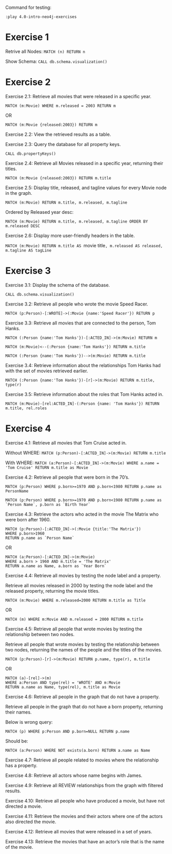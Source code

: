 Command for testing:

`:play 4.0-intro-neo4j-exercises`

# Exercise 1

Retrive all Nodes: `MATCH (n) RETURN n`

Show Schema: `CALL db.schema.visualization()`

# Exercise 2

Exercise 2.1: Retrieve all movies that were released in a specific year.

`MATCH (m:Movie) WHERE m.released = 2003 RETURN m`

OR

`MATCH (m:Movie {released:2003}) RETURN m`

Exercise 2.2: View the retrieved results as a table.

Exercise 2.3: Query the database for all property keys.

`CALL db.propertyKeys()`

Exercise 2.4: Retrieve all Movies released in a specific year, returning their titles.

`MATCH (m:Movie {released:2003}) RETURN m.title`

Exercise 2.5: Display title, released, and tagline values for every Movie node in the graph.

`MATCH (m:Movie) RETURN m.title, m.released, m.tagline`

Ordered by Released year desc:

`MATCH (m:Movie) RETURN m.title, m.released, m.tagline ORDER BY m.released DESC`

Exercise 2.6: Display more user-friendly headers in the table.

`MATCH (m:Movie) RETURN m.title AS `movie title`, m.released AS released, m.tagline AS tagLine`

# Exercise 3

Exercise 3.1: Display the schema of the database.

`CALL db.schema.visualization()`

Exercise 3.2: Retrieve all people who wrote the movie Speed Racer.

`MATCH (p:Person)-[:WROTE]->(:Movie {name:'Speed Racer'}) RETURN p`

Exercise 3.3: Retrieve all movies that are connected to the person, Tom Hanks.

`MATCH (:Person {name:'Tom Hanks'})-[:ACTED_IN]->(m:Movie) RETURN m`

`MATCH (m:Movie)<--(:Person {name:'Tom Hanks'}) RETURN m.title`

`MATCH (:Person {name:'Tom Hanks'})-->(m:Movie) RETURN m.title`

Exercise 3.4: Retrieve information about the relationships Tom Hanks had with the set of movies retrieved earlier.

`MATCH (:Person {name:'Tom Hanks'})-[r]->(m:Movie) RETURN m.title, type(r)`

Exercise 3.5: Retrieve information about the roles that Tom Hanks acted in.

`MATCH (m:Movie)-[rel:ACTED_IN]-(:Person {name: 'Tom Hanks'}) RETURN m.title, rel.roles`

# Exercise 4

Exercise 4.1: Retrieve all movies that Tom Cruise acted in.

Without WHERE: `MATCH (p:Person)-[:ACTED_IN]->(m:Movie) RETURN m.title`

With WHERE: `MATCH (a:Person)-[:ACTED_IN]->(m:Movie) WHERE a.name = 'Tom Cruise' RETURN m.title as Movie`

Exercise 4.2: Retrieve all people that were born in the 70’s.

`MATCH (p:Person) WHERE p.born>=1970 AND p.born<1980 RETURN p.name as PersonName`

```
MATCH (p:Person) WHERE p.born>=1970 AND p.born<1980 RETURN p.name as `Person Name`, p.born as `Birth Year`
```

Exercise 4.3: Retrieve the actors who acted in the movie The Matrix who were born after 1960.

```
MATCH (p:Person)-[:ACTED_IN]->(:Movie {title:'The Matrix'})
WHERE p.born>1960
RETURN p.name as `Person Name`
```

OR

```
MATCH (a:Person)-[:ACTED_IN]->(m:Movie)
WHERE a.born > 1960 AND m.title = 'The Matrix'
RETURN a.name as Name, a.born as `Year Born`
```

Exercise 4.4: Retrieve all movies by testing the node label and a property.

Retrieve all movies released in 2000 by testing the node label and the released property, returning the movie titles.

`MATCH (m:Movie) WHERE m.released=2000 RETURN m.title as Title`

OR

`MATCH (m) WHERE m:Movie AND m.released = 2000 RETURN m.title`

Exercise 4.5: Retrieve all people that wrote movies by testing the relationship between two nodes.

Retrieve all people that wrote movies by testing the relationship between two nodes, returning the names of the people and the titles of the movies.

`MATCH (p:Person)-[r]->(m:Movie) RETURN p.name, type(r), m.title`

OR

```
MATCH (a)-[rel]->(m)
WHERE a:Person AND type(rel) = 'WROTE' AND m:Movie
RETURN a.name as Name, type(rel), m.title as Movie
```

Exercise 4.6: Retrieve all people in the graph that do not have a property.

Retrieve all people in the graph that do not have a born property, returning their names.

Below is wrong query:

`MATCH (p) WHERE p:Person AND p.born=NULL RETURN p.name`

Should be:

`MATCH (a:Person) WHERE NOT exists(a.born) RETURN a.name as Name`

Exercise 4.7: Retrieve all people related to movies where the relationship has a property.



Exercise 4.8: Retrieve all actors whose name begins with James.

Exercise 4.9: Retrieve all REVIEW relationships from the graph with filtered results.

Exercise 4.10: Retrieve all people who have produced a movie, but have not directed a movie.

Exercise 4.11: Retrieve the movies and their actors where one of the actors also directed the movie.

Exercise 4.12: Retrieve all movies that were released in a set of years.

Exercise 4.13: Retrieve the movies that have an actor’s role that is the name of the movie.

